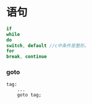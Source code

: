 # 语句

```c
if
while
do
switch, default //c中条件是整形。
for
break, continue

```

### goto

```text
tag:
    ...
    goto tag;
```

